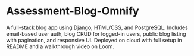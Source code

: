 # Assessment-Blog-Omnify
 A full-stack blog app using Django, HTML/CSS, and PostgreSQL. Includes email-based user auth, blog CRUD for logged-in users, public blog listing with pagination, and responsive UI. Deployed on cloud with full setup in README and a walkthrough video on Loom.
